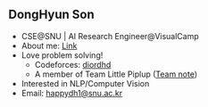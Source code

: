 ## DongHyun Son
-  CSE@SNU | AI Research Engineer@VisualCamp
- About me: [Link](http://DHdroid.github.io/about/)
- Love problem solving!
  - Codeforces: [diordhd](https://codeforces.com/profile/diordhd) 
  - A member of Team Little Piplup ([Team note](https://github.com/gratus907/Little_Piplup))
- Interested in NLP/Computer Vision
- Email: happydh1@snu.ac.kr
